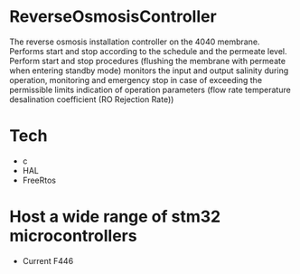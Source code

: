 # ReverseOsmosisController
The reverse osmosis installation controller on the 4040 membrane. Performs start and stop according to the schedule and the permeate level. Perform start and stop procedures (flushing the membrane with permeate when entering standby mode) monitors the input and output salinity during operation, monitoring and emergency stop in case of exceeding the permissible limits indication of operation parameters (flow rate temperature desalination coefficient (RO Rejection Rate))

# Tech
- c
- HAL
- FreeRtos

# Host a wide range of stm32 microcontrollers
- Current F446
